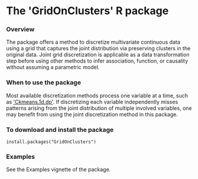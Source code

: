 The 'GridOnClusters' R package
===============================

### Overview

The package offers a method to discretize multivariate continuous data using a grid that captures the joint distribution via preserving clusters in the original data. Joint grid discretization is applicable as a data transformation step before using other methods to infer association, function, or causality without assuming a parametric model.

### When to use the package

Most available discretization methods process one variable at a time, such as ['Ckmeans.1d.dp'](https://cran.r-project.org/package=Ckmeans.1d.dp). If discretizing each variable independently misses patterns arising from the joint distribution of multiple involved variables, one may benefit from using the joint discretization method in this package.

### To download and install the package

```{r}
install.packages("GridOnClusters")
```

### Examples

See the Examples vignette of the package.
